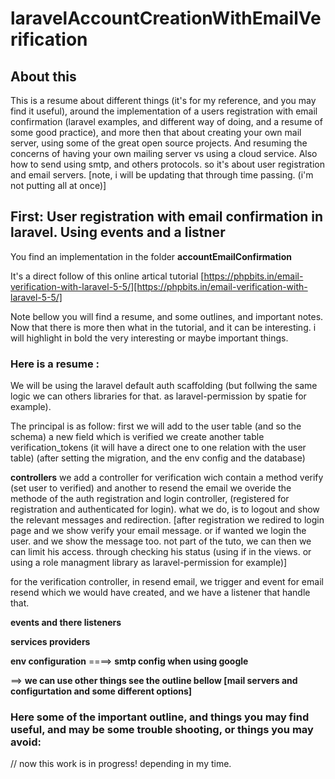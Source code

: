 # laravelAccountCreationWithEmailVerification

## About this

This is a resume about different things (it's for my reference, and you may find it useful), around the implementation of a users registration with email confirmation (laravel examples, and different way of doing, and a resume of some good practice), and more then that about creating your own mail server, using some of the great open source projects. And resuming the concerns of having your own mailing server vs using a  cloud service. Also how to send using smtp, and others protocols. so it's about user registration and email servers.  [note, i will be updating that through time passing. (i'm not putting all at once)]


## First: User registration with email confirmation in laravel. Using events and a listner

You find an implementation in the folder **accountEmailConfirmation**

It's a direct follow of this online artical tutorial  [https://phpbits.in/email-verification-with-laravel-5-5/][https://phpbits.in/email-verification-with-laravel-5-5/]

Note bellow you will find a resume, and some outlines, and important notes.
Now that there is more then what in the tutorial, and it can be interesting. i will highlight in bold the very interesting or maybe important things.

### Here is a resume : 
We will be using the laravel default auth scaffolding (but follwing the same logic we can others libraries for that. as laravel-permission by spatie for example).

The principal is as follow:
first we will add to the user table (and so the schema) a new field which is verified
we create another table verification_tokens (it will have a direct one to one relation with the user table)
(after setting the migration, and the env config and the database)

**controllers**
we add a controller for verification wich contain a method verify (set user to verified) and another to resend the email
we overide the methode of the auth registration and login controller, (registered for registration and authenticated for login). what we do, is to logout and show the relevant messages and redirection. [after registration we redired to login page and we show verify your email message. or if wanted we login the user. and we show the message too. not part of the tuto, we can then we can limit his access. through checking his status (using if in the views. or using a role managment library as laravel-permission for example)]

for the verification controller, in resend email, we trigger and event for email resend which we would have created, and we have a listener that handle that.

**events and there listeners**


**services providers**

**env configuration**
====> **smtp config when using google**

==> **we can use other things see the outline bellow [mail servers and configurtation and  some different options]**

### Here some of the important outline, and things you may find useful, and may be some trouble shooting, or things you may avoid:


// now this work is in progress! depending in my time.
